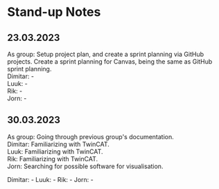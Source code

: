 # Stand-up Notes

## 23.03.2023
As group: Setup project plan, and create a sprint planning via GitHub projects. Create a sprint planning for Canvas, being the same as GitHub sprint planning. <br>
Dimitar: - <br>
Luuk: - <br>
Rik: - <br>
Jorn: - <br>

## 30.03.2023
As group: Going through previous group's documentation.<br>
Dimitar: Familiarizing with TwinCAT.<br>
Luuk: Familiarizing with TwinCAT.<br>
Rik: Familiarizing with TwinCAT.<br>
Jorn: Searching for possible software for visualisation.<br>


Dimitar: -
Luuk: -
Rik: -
Jorn: -
